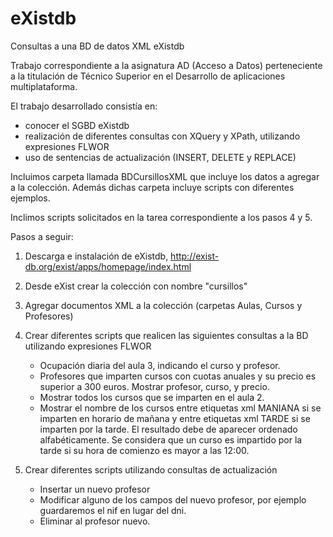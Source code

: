 # eXistdb
Consultas a una BD de datos XML eXistdb

Trabajo correspondiente a la asignatura AD (Acceso a Datos) perteneciente a la titulación de Técnico Superior en el Desarrollo de aplicaciones multiplataforma.

El trabajo desarrollado consistía en:

- conocer el SGBD eXistdb
- realización de diferentes consultas con XQuery y XPath, utilizando expresiones FLWOR
- uso de sentencias de actualización (INSERT, DELETE y REPLACE)

Incluimos carpeta llamada BDCursillosXML que incluye los datos a agregar a la colección. Además dichas carpeta incluye scripts con diferentes ejemplos.

Inclimos scripts solicitados en la tarea correspondiente a los pasos 4 y 5.

Pasos a seguir:

1. Descarga e instalación de eXistdb, http://exist-db.org/exist/apps/homepage/index.html

2. Desde eXist crear la colección con nombre "cursillos"

3. Agregar documentos XML a la colección (carpetas Aulas, Cursos y Profesores)

4. Crear diferentes scripts que realicen las siguientes consultas a la BD utilizando expresiones FLWOR

    - Ocupación diaria del aula 3, indicando el curso y profesor.
    - Profesores que imparten cursos con cuotas anuales y su precio es superior a 300 euros. Mostrar profesor, curso, y precio.
    - Mostrar todos los cursos que se imparten en el aula 2.
    - Mostrar el nombre de los cursos entre etiquetas xml MANIANA si se imparten en horario de mañana y entre etiquetas xml TARDE si se imparten por la tarde. El resultado debe de aparecer ordenado alfabéticamente. Se considera que un curso es impartido por la tarde     si  su hora de comienzo es mayor a las 12:00.

5. Crear diferentes scripts utilizando consultas de actualización

    - Insertar un nuevo profesor
    - Modificar alguno de los campos del nuevo profesor, por ejemplo guardaremos el nif en lugar del dni.
    - Eliminar al profesor nuevo.
